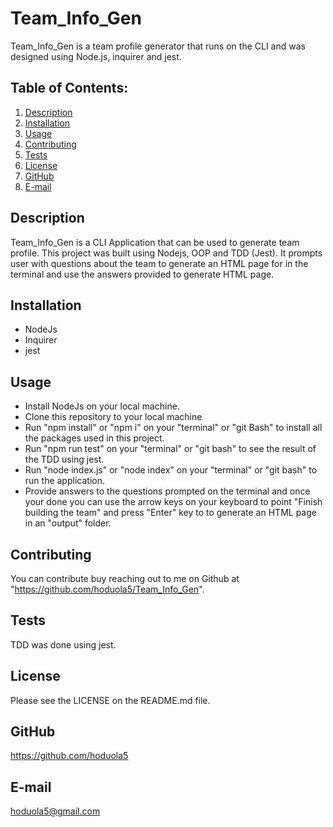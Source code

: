 # Team_Info_Gen

Team_Info_Gen is a team profile generator that runs on the CLI and was designed using Node.js, inquirer and jest.

## Table of Contents:

1. [Description](#description)
2. [Installation](#Installation)
3. [Usage](#Usage)
4. [Contributing](#Contributing)
5. [Tests](#Tests)
6. [License](#License)
7. [GitHub](#GitHub)
8. [E-mail](#E-mail)

## Description

Team_Info_Gen is a CLI Application that can be used to generate team profile. This project was built using Nodejs, OOP and TDD (Jest). It prompts user with questions about the team to generate an HTML page for in the terminal and use the answers provided to generate HTML page.

## Installation

- NodeJs
- Inquirer
- jest

## Usage

- Install NodeJs on your local machine.
- Clone this repository to your local machine
- Run "npm install" or "npm i" on your "terminal" or "git Bash" to install all the packages used in this project.
- Run "npm run test" on your "terminal" or "git bash" to see the result of the TDD using jest.
- Run "node index.js" or "node index" on your "terminal" or "git bash" to run the application.
- Provide answers to the questions prompted on the terminal and once your done you can use the arrow keys on your keyboard to point "Finish building the team" and press "Enter" key to to generate an HTML page in an "output" folder.

## Contributing

You can contribute buy reaching out to me on Github at "https://github.com/hoduola5/Team_Info_Gen".

## Tests

TDD was done using jest.

## License

Please see the LICENSE on the README.md file.

## GitHub

https://github.com/hoduola5

## E-mail

hoduola5@gmail.com
